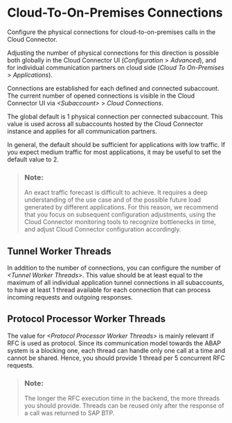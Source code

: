 <!-- loiof9111c8b58034bdcb848c24829c3e0f5 -->

# Cloud-To-On-Premises Connections

Configure the physical connections for cloud-to-on-premises calls in the Cloud Connector.

Adjusting the number of physical connections for this direction is possible both globally in the Cloud Connector UI \(*Configuration* \> *Advanced*\), and for individual communication partners on cloud side \(*Cloud To On-Premises* \> *Applications*\).

Connections are established for each defined and connected subaccount. The current number of opened connections is visible in the Cloud Connector UI via *<Subaccount\>* \> *Cloud Connections*.

The global default is 1 physical connection per connected subaccount. This value is used across all subaccounts hosted by the Cloud Connector instance and applies for all communication partners.

In general, the default should be sufficient for applications with low traffic. If you expect medium traffic for most applications, it may be useful to set the default value to 2.


> ### Note:  
> An exact traffic forecast is difficult to achieve. It requires a deep understanding of the use case and of the possible future load generated by different applications. For this reason, we recommend that you focus on subsequent configuration adjustments, using the Cloud Connector monitoring tools to recognize bottlenecks in time, and adjust Cloud Connector configuration accordingly.



<a name="loiof9111c8b58034bdcb848c24829c3e0f5__section_ocz_dbs_rdb"/>

## Tunnel Worker Threads

In addition to the number of connections, you can configure the number of *<Tunnel Worker Threads\>*. This value should be at least equal to the maximum of all individual application tunnel connections in all subaccounts, to have at least 1 thread available for each connection that can process incoming requests and outgoing responses.



<a name="loiof9111c8b58034bdcb848c24829c3e0f5__section_jpr_2bs_rdb"/>

## Protocol Processor Worker Threads

The value for *<Protocol Processor Worker Threads\>* is mainly relevant if RFC is used as protocol. Since its communication model towards the ABAP system is a blocking one, each thread can handle only one call at a time and cannot be shared. Hence, you should provide 1 thread per 5 concurrent RFC requests.

> ### Note:  
> The longer the RFC execution time in the backend, the more threads you should provide. Threads can be reused only after the response of a call was returned to SAP BTP.

